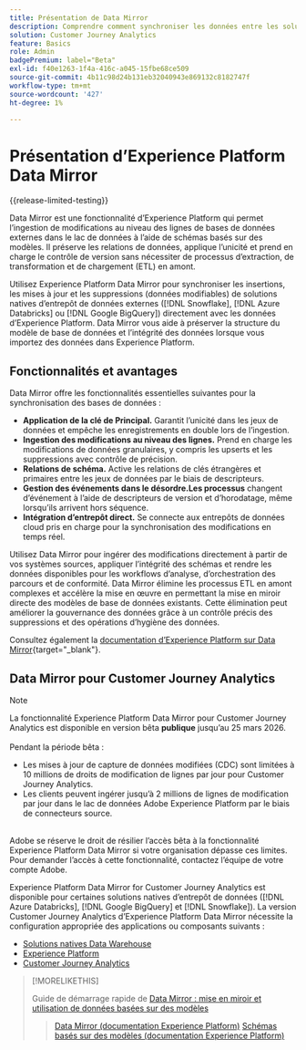 ```yaml
---
title: Présentation de Data Mirror
description: Comprendre comment synchroniser les données entre les solutions natives de l’entrepôt de données et Customer Journey Analytics
solution: Customer Journey Analytics
feature: Basics
role: Admin
badgePremium: label="Beta"
exl-id: f40e1263-1f4a-416c-a045-15fbe68ce509
source-git-commit: 4b11c98d24b131eb32040943e869132c8182747f
workflow-type: tm+mt
source-wordcount: '427'
ht-degree: 1%

---
```


# Présentation d’Experience Platform Data Mirror

{{release-limited-testing}}

Data Mirror est une fonctionnalité d’Experience Platform qui permet l’ingestion de modifications au niveau des lignes de bases de données externes dans le lac de données à l’aide de schémas basés sur des modèles. Il préserve les relations de données, applique l’unicité et prend en charge le contrôle de version sans nécessiter de processus d’extraction, de transformation et de chargement (ETL) en amont.

Utilisez Experience Platform Data Mirror pour synchroniser les insertions, les mises à jour et les suppressions (données modifiables) de solutions natives d’entrepôt de données externes ([!DNL Snowflake], [!DNL Azure Databricks] ou [!DNL Google BigQuery]) directement avec les données d’Experience Platform. Data Mirror vous aide à préserver la structure du modèle de base de données et l’intégrité des données lorsque vous importez des données dans Experience Platform.

## Fonctionnalités et avantages

Data Mirror offre les fonctionnalités essentielles suivantes pour la synchronisation des bases de données :

* **Application de la clé de Principal.** Garantit l’unicité dans les jeux de données et empêche les enregistrements en double lors de l’ingestion.
* **Ingestion des modifications au niveau des lignes.** Prend en charge les modifications de données granulaires, y compris les upserts et les suppressions avec contrôle de précision.
* **Relations de schéma.** Active les relations de clés étrangères et primaires entre les jeux de données par le biais de descripteurs.
* **Gestion des événements dans le désordre.Les processus** changent d’événement à l’aide de descripteurs de version et d’horodatage, même lorsqu’ils arrivent hors séquence.
* **Intégration d’entrepôt direct.** Se connecte aux entrepôts de données cloud pris en charge pour la synchronisation des modifications en temps réel.

Utilisez Data Mirror pour ingérer des modifications directement à partir de vos systèmes sources, appliquer l’intégrité des schémas et rendre les données disponibles pour les workflows d’analyse, d’orchestration des parcours et de conformité. Data Mirror élimine les processus ETL en amont complexes et accélère la mise en œuvre en permettant la mise en miroir directe des modèles de base de données existants. Cette élimination peut améliorer la gouvernance des données grâce à un contrôle précis des suppressions et des opérations d’hygiène des données.

Consultez également la [documentation d’Experience Platform sur Data Mirror](https://experienceleague.adobe.com/en/docs/experience-platform/xdm/data-mirror/overview){target="_blank"}.

## Data Mirror pour Customer Journey Analytics

>[!NOTE]
>
>La fonctionnalité Experience Platform Data Mirror pour Customer Journey Analytics est disponible en version bêta **publique** jusqu’au 25 mars 2026.<br/><br/>Pendant la période bêta :<ul><li>Les mises à jour de capture de données modifiées (CDC) sont limitées à 10 millions de droits de modification de lignes par jour pour Customer Journey Analytics.</li><li>Les clients peuvent ingérer jusqu’à 2 millions de lignes de modification par jour dans le lac de données Adobe Experience Platform par le biais de connecteurs source.</li></ul><br/>Adobe se réserve le droit de résilier l’accès bêta à la fonctionnalité Experience Platform Data Mirror si votre organisation dépasse ces limites. <br/>Pour demander l’accès à cette fonctionnalité, contactez l’équipe de votre compte Adobe.
>

Experience Platform Data Mirror for Customer Journey Analytics est disponible pour certaines solutions natives d’entrepôt de données ([!DNL Azure Databricks], [!DNL Google BigQuery] et [!DNL Snowflake]). La version Customer Journey Analytics d’Experience Platform Data Mirror nécessite la configuration appropriée des applications ou composants suivants :

* [Solutions natives Data Warehouse](datawarehouse.md)
* [Experience Platform](aep.md)
* [Customer Journey Analytics](cja.md)

>[!MORELIKETHIS]
>
>Guide de démarrage rapide de [Data Mirror : mise en miroir et utilisation de données basées sur des modèles](model-based.md)
>>[Data Mirror (documentation Experience Platform)](https://experienceleague.adobe.com/en/docs/experience-platform/xdm/data-mirror/overview)
>>[Schémas basés sur des modèles (documentation Experience Platform)](https://experienceleague.adobe.com/en/docs/experience-platform/xdm/schema/model-based)
